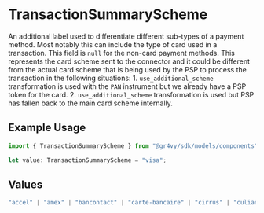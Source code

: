 # TransactionSummaryScheme

An additional label used to differentiate different sub-types of a payment
method. Most notably this can include the type of card used in a
transaction. This field is `null` for the non-card payment methods.
This represents the card scheme sent to the connector and it could be different from the
actual card scheme that is being used by the PSP to process the transaction
in the following situations: 1. `use_additional_scheme` transformation is used
with the `PAN` instrument but we already have a PSP token for the card.
2. `use_additional_scheme` transformation is used but PSP has fallen back to the
main card scheme internally.

## Example Usage

```typescript
import { TransactionSummaryScheme } from "@gr4vy/sdk/models/components";

let value: TransactionSummaryScheme = "visa";
```

## Values

```typescript
"accel" | "amex" | "bancontact" | "carte-bancaire" | "cirrus" | "culiance" | "dankort" | "diners-club" | "discover" | "eftpos-australia" | "elo" | "hipercard" | "jcb" | "maestro" | "mastercard" | "mir" | "nyce" | "other" | "pulse" | "rupay" | "star" | "uatp" | "unionpay" | "visa"
```